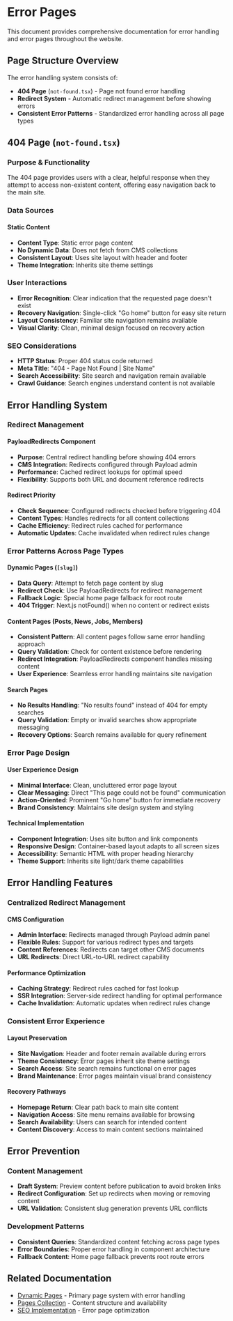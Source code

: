 # Error Pages

This document provides comprehensive documentation for error handling and error pages throughout the website.

## Page Structure Overview

The error handling system consists of:

- **404 Page** (`not-found.tsx`) - Page not found error handling
- **Redirect System** - Automatic redirect management before showing errors
- **Consistent Error Patterns** - Standardized error handling across all page types

## 404 Page (`not-found.tsx`)

### Purpose & Functionality

The 404 page provides users with a clear, helpful response when they attempt to access non-existent content, offering easy navigation back to the main site.

### Data Sources

#### Static Content
- **Content Type**: Static error page content
- **No Dynamic Data**: Does not fetch from CMS collections
- **Consistent Layout**: Uses site layout with header and footer
- **Theme Integration**: Inherits site theme settings

### User Interactions

- **Error Recognition**: Clear indication that the requested page doesn't exist
- **Recovery Navigation**: Single-click "Go home" button for easy site return
- **Layout Consistency**: Familiar site navigation remains available
- **Visual Clarity**: Clean, minimal design focused on recovery action

### SEO Considerations

- **HTTP Status**: Proper 404 status code returned
- **Meta Title**: "404 - Page Not Found | Site Name"
- **Search Accessibility**: Site search and navigation remain available
- **Crawl Guidance**: Search engines understand content is not available

## Error Handling System

### Redirect Management

#### PayloadRedirects Component
- **Purpose**: Central redirect handling before showing 404 errors
- **CMS Integration**: Redirects configured through Payload admin
- **Performance**: Cached redirect lookups for optimal speed
- **Flexibility**: Supports both URL and document reference redirects

#### Redirect Priority
- **Check Sequence**: Configured redirects checked before triggering 404
- **Content Types**: Handles redirects for all content collections
- **Cache Efficiency**: Redirect rules cached for performance
- **Automatic Updates**: Cache invalidated when redirect rules change

### Error Patterns Across Page Types

#### Dynamic Pages (`[slug]`)
- **Data Query**: Attempt to fetch page content by slug
- **Redirect Check**: Use PayloadRedirects for redirect management
- **Fallback Logic**: Special home page fallback for root route
- **404 Trigger**: Next.js notFound() when no content or redirect exists

#### Content Pages (Posts, News, Jobs, Members)
- **Consistent Pattern**: All content pages follow same error handling approach
- **Query Validation**: Check for content existence before rendering
- **Redirect Integration**: PayloadRedirects component handles missing content
- **User Experience**: Seamless error handling maintains site navigation

#### Search Pages
- **No Results Handling**: "No results found" instead of 404 for empty searches
- **Query Validation**: Empty or invalid searches show appropriate messaging
- **Recovery Options**: Search remains available for query refinement

### Error Page Design

#### User Experience Design
- **Minimal Interface**: Clean, uncluttered error page layout
- **Clear Messaging**: Direct "This page could not be found" communication
- **Action-Oriented**: Prominent "Go home" button for immediate recovery
- **Brand Consistency**: Maintains site design system and styling

#### Technical Implementation
- **Component Integration**: Uses site button and link components
- **Responsive Design**: Container-based layout adapts to all screen sizes
- **Accessibility**: Semantic HTML with proper heading hierarchy
- **Theme Support**: Inherits site light/dark theme capabilities

## Error Handling Features

### Centralized Redirect Management

#### CMS Configuration
- **Admin Interface**: Redirects managed through Payload admin panel
- **Flexible Rules**: Support for various redirect types and targets
- **Content References**: Redirects can target other CMS documents
- **URL Redirects**: Direct URL-to-URL redirect capability

#### Performance Optimization
- **Caching Strategy**: Redirect rules cached for fast lookup
- **SSR Integration**: Server-side redirect handling for optimal performance
- **Cache Invalidation**: Automatic updates when redirect rules change

### Consistent Error Experience

#### Layout Preservation
- **Site Navigation**: Header and footer remain available during errors
- **Theme Consistency**: Error pages inherit site theme settings
- **Search Access**: Site search remains functional on error pages
- **Brand Maintenance**: Error pages maintain visual brand consistency

#### Recovery Pathways
- **Homepage Return**: Clear path back to main site content
- **Navigation Access**: Site menu remains available for browsing
- **Search Availability**: Users can search for intended content
- **Content Discovery**: Access to main content sections maintained

## Error Prevention

### Content Management
- **Draft System**: Preview content before publication to avoid broken links
- **Redirect Configuration**: Set up redirects when moving or removing content
- **URL Validation**: Consistent slug generation prevents URL conflicts

### Development Patterns
- **Consistent Queries**: Standardized content fetching across page types
- **Error Boundaries**: Proper error handling in component architecture
- **Fallback Content**: Home page fallback prevents root route errors

## Related Documentation

- [Dynamic Pages](./dynamic-pages.md) - Primary page system with error handling
- [Pages Collection](../collections/pages.md) - Content structure and availability
- [SEO Implementation](../architecture/nextjs-frontend.md#seo) - Error page optimization